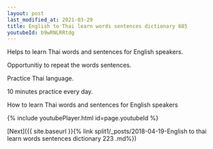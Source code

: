```yaml
---
layout: post
last_modified_at: 2021-03-29
title: English to Thai learn words sentences dictionary 685 
youtubeId: b9wRNLRRtdg
---
```

 
 
Helps to learn Thai words and sentences for English speakers.

Opportunitiy to repeat the words sentences. 

Practice Thai language. 
 
10 minutes practice every day. 
 
How to learn Thai words and sentences for English speakers 
 
{% include youtubePlayer.html id=page.youtubeId %}
 
 
[Next]({{ site.baseurl }}{% link  split1/_posts/2018-04-19-English to thai learn words sentences dictionary 223 .md%})
 
